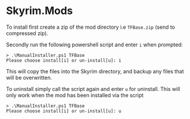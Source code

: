 # Skyrim.Mods

To install first create a zip of the mod directory i.e `TFBase.zip` (send to compressed zip).

Secondly run the following powershell script and enter `i` when prompted:
```
> .\ManualInstaller.ps1 TFBase
Please choose install[i] or un-install[u]: i
```

This will copy the files into the Skyrim directory, and backup any files that will be overwritten. 

To uninstall simply call the script again and enter `u` for uninstall. This will only work when the mod has been installed via the script
```
> .\ManualInstaller.ps1 TFBase
Please choose install[i] or un-install[u]: u
```